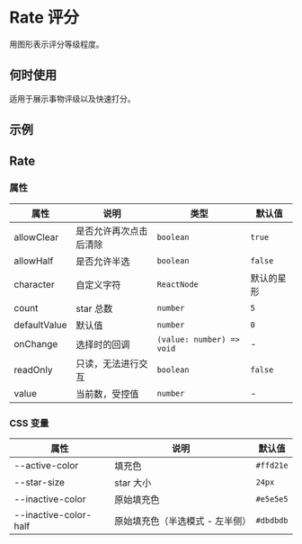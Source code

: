 # Rate 评分

用图形表示评分等级程度。

## 何时使用

适用于展示事物评级以及快速打分。

## 示例

<code src="./demos/demo1.tsx"></code>

## Rate

### 属性

| 属性 | 说明 | 类型 | 默认值 |
| --- | --- | --- | --- |
| allowClear | 是否允许再次点击后清除 | `boolean` | `true` |
| allowHalf | 是否允许半选 | `boolean` | `false` |
| character | 自定义字符 | `ReactNode` | 默认的星形 |
| count | star 总数 | `number` | `5` |
| defaultValue | 默认值 | `number` | `0` |
| onChange | 选择时的回调 | `(value: number) => void` | - |
| readOnly | 只读，无法进行交互 | `boolean` | `false` |
| value | 当前数，受控值 | `number` | - |

### CSS 变量

| 属性                  | 说明                            | 默认值    |
| --------------------- | ------------------------------- | --------- |
| --active-color        | 填充色                          | `#ffd21e` |
| --star-size           | star 大小                       | `24px`    |
| --inactive-color      | 原始填充色                      | `#e5e5e5` |
| --inactive-color-half | 原始填充色（半选模式 - 左半侧） | `#dbdbdb` |
